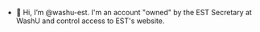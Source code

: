 - 👋 Hi, I’m @washu-est. I'm an account "owned" by the EST Secretary at WashU and control access to EST's website.

<!---
washu-est/washu-est is a ✨ special ✨ repository because its `README.md` (this file) appears on your GitHub profile.
You can click the Preview link to take a look at your changes.
--->
